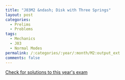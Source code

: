 ```yaml
---
title: "J03M2 &ndash; Disk with Three Springs"
layout: post
categories:
  - Prelims
  - Problems
tags:
  - Mechanics
  - J03
  - Normal Modes
permalink: /:categories/:year/:month/M2:output_ext
comments: false
---
```

<object data="2003J2M.pdf" type="application/pdf" width="100%" height="500"></object>
<div class="message"><a href='https://princetonprelim.com/prelim/10/'>Check for solutions to this year's exam</a></div>